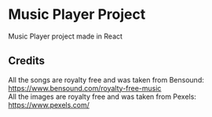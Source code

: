 # Music Player Project

Music Player project made in React

## Credits
All the songs are royalty free and was taken from Bensound: https://www.bensound.com/royalty-free-music <br>
All the images are royalty free and was taken from Pexels: https://www.pexels.com/
